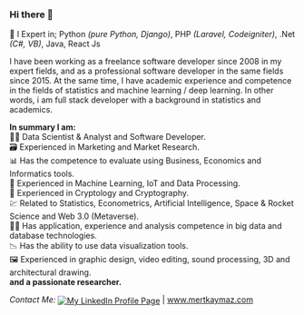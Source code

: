 <h3>Hi there 👋</h3>

🔭 I Expert in; Python <i>(pure Python, Django)</i>, PHP <i>(Laravel, Codeigniter)</i>, .Net <i>(C#, VB)</i>, Java, React Js

I have been working as a freelance software developer since 2008 in my expert fields, and as a professional software developer in the same fields since 2015. At the same time, I have academic experience and competence in the fields of statistics and machine learning / deep learning. In other words, i am full stack developer with a background in statistics and academics.

<b>In summary I am:</b><br>
👨‍🔬 Data Scientist & Analyst and Software Developer.<br>
🗃️ Experienced in Marketing and Market Research.<br>
📊 Has the competence to evaluate using Business, Economics and Informatics tools.<br>
🤖 Experienced in Machine Learning, IoT and Data Processing.<br>
🔑 Experienced in Cryptology and Cryptography.<br>
💹 Related to Statistics, Econometrics, Artificial Intelligence, Space & Rocket Science and Web 3.0 (Metaverse).<br>
👨‍💻 Has application, experience and analysis competence in big data and database technologies.<br>
📉 Has the ability to use data visualization tools.<br>
🖼️ Experienced in graphic design, video editing, sound processing, 3D and architectural drawing.<br>
<b>and a passionate researcher.</b>

<div style="width:100%;"><i>Contact Me:   </i><a href="https://linkedin.com/in/mrttgykymz" target="_blank"><img align="center" src="https://img.shields.io/badge/Linkedin-000000?style=for-the-badge&logo=Linkedin&logoColor=white" title="My LinkedIn Profile Page"/></a> | <a href="https://www.mertkaymaz.com" target="_blank" title="My Web Page">www.mertkaymaz.com</a></div>
